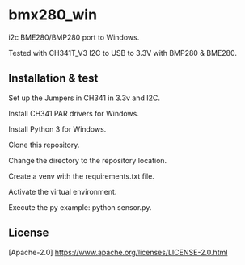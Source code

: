 # bmx280_win

i2c BME280/BMP280 port to Windows.

Tested with CH341T_V3 I2C to USB to 3.3V with BMP280 & BME280.

## Installation & test

Set up the Jumpers in CH341 in 3.3v and I2C.

Install CH341 PAR drivers for Windows.

Install Python 3 for Windows.

Clone this repository.

Change the directory to the repository location.

Create a venv with the requirements.txt file.

Activate the virtual environment.

Execute the py example: python sensor.py.

## License

[Apache-2.0] https://www.apache.org/licenses/LICENSE-2.0.html
